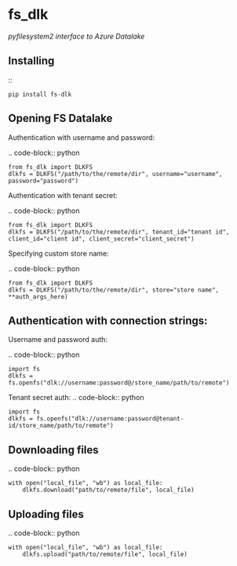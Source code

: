fs\_dlk
=======

*pyfilesystem2 interface to Azure Datalake*


Installing
----------

::

    pip install fs-dlk


Opening FS Datalake
-------------------

Authentication with username and password:

.. code-block:: python

    from fs_dlk import DLKFS
    dlkfs = DLKFS("/path/to/the/remote/dir", username="username", password="password")


Authentication with tenant secret:

.. code-block:: python

    from fs_dlk import DLKFS
    dlkfs = DLKFS("/path/to/the/remote/dir", tenant_id="tenant id", client_id="client id", client_secret="client_secret")


Specifying custom store name:

.. code-block:: python

    from fs_dlk import DLKFS
    dlkfs = DLKFS("/path/to/the/remote/dir", store="store name", **auth_args_here)


Authentication with connection strings:
---------------------------------------

Username and password auth:

.. code-block:: python

    import fs
    dlkfs = fs.openfs("dlk://username:password@/store_name/path/to/remote")


Tenant secret auth:
.. code-block:: python

    import fs
    dlkfs = fs.openfs("dlk://username:password@tenant-id/store_name/path/to/remote")


Downloading files
-----------------

.. code-block:: python

    with open("local_file", "wb") as local_file:
        dlkfs.download("path/to/remote/file", local_file)


Uploading files
-----------------

.. code-block:: python

    with open("local_file", "wb") as local_file:
        dlkfs.upload("path/to/remote/file", local_file)
